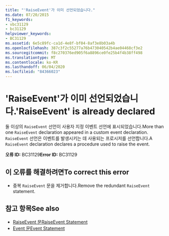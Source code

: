 ```yaml
---
title: "'RaiseEvent'가 이미 선언되었습니다."
ms.date: 07/20/2015
f1_keywords:
- vbc31129
- bc31129
helpviewer_keywords:
- BC31129
ms.assetid: 6e5c89fc-ca1d-4e8f-bf04-8af3e8b03a4b
ms.openlocfilehash: 387c3f2c55277a76b473040542b4ae04468cf3e2
ms.sourcegitcommit: f8c270376ed905f6a8896ce0fe25b4f4b38ff498
ms.translationtype: MT
ms.contentlocale: ko-KR
ms.lasthandoff: 06/04/2020
ms.locfileid: "84366023"
---
```

# <a name="raiseevent-is-already-declared"></a><span data-ttu-id="60455-102">'RaiseEvent'가 이미 선언되었습니다.</span><span class="sxs-lookup"><span data-stu-id="60455-102">'RaiseEvent' is already declared</span></span>
<span data-ttu-id="60455-103">둘 이상의 `RaiseEvent` 선언이 사용자 지정 이벤트 선언에 표시되었습니다.</span><span class="sxs-lookup"><span data-stu-id="60455-103">More than one `RaiseEvent` declaration appeared in a custom event declaration.</span></span> <span data-ttu-id="60455-104">`RaiseEvent` 선언은 이벤트를 발생시키는 데 사용되는 프로시저를 선언합니다.</span><span class="sxs-lookup"><span data-stu-id="60455-104">A `RaiseEvent` declaration declares a procedure used to raise the event.</span></span>  
  
 <span data-ttu-id="60455-105">**오류 ID:** BC31129</span><span class="sxs-lookup"><span data-stu-id="60455-105">**Error ID:** BC31129</span></span>  
  
## <a name="to-correct-this-error"></a><span data-ttu-id="60455-106">이 오류를 해결하려면</span><span class="sxs-lookup"><span data-stu-id="60455-106">To correct this error</span></span>  
  
- <span data-ttu-id="60455-107">중복 `RaiseEvent` 문을 제거합니다.</span><span class="sxs-lookup"><span data-stu-id="60455-107">Remove the redundant `RaiseEvent` statement.</span></span>  
  
## <a name="see-also"></a><span data-ttu-id="60455-108">참고 항목</span><span class="sxs-lookup"><span data-stu-id="60455-108">See also</span></span>

- [<span data-ttu-id="60455-109">RaiseEvent 문</span><span class="sxs-lookup"><span data-stu-id="60455-109">RaiseEvent Statement</span></span>](../language-reference/statements/raiseevent-statement.md)
- [<span data-ttu-id="60455-110">Event 문</span><span class="sxs-lookup"><span data-stu-id="60455-110">Event Statement</span></span>](../language-reference/statements/event-statement.md)
